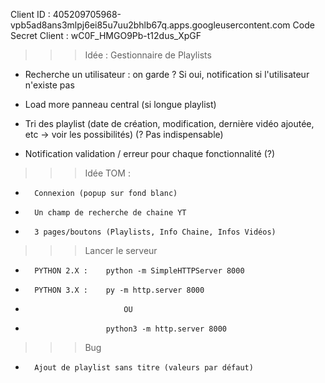 Client ID : 405209705968-vpb5ad8ans3mlpj6ei85u7uu2bhlb67q.apps.googleusercontent.com
Code Secret Client : wC0F_HMGO9Pb-t12dus_XpGF

>>> Idée : Gestionnaire de Playlists
- Recherche un utilisateur : on garde ? Si oui, notification si l'utilisateur n'existe pas
- Load more panneau central (si longue playlist)

- Tri des playlist (date de création, modification, dernière vidéo ajoutée, etc -> voir les possibilités) (? Pas indispensable)
- Notification validation / erreur pour chaque fonctionnalité (?)

>>> Idée TOM :
-		Connexion (popup sur fond blanc)
-		Un champ de recherche de chaine YT
-		3 pages/boutons (Playlists, Info Chaine, Infos Vidéos)


>>> Lancer le serveur
- 		PYTHON 2.X : 	python -m SimpleHTTPServer 8000
-		PYTHON 3.X : 	py -m http.server 8000
-							OU
-						python3 -m http.server 8000


>>> Bug
-		Ajout de playlist sans titre (valeurs par défaut)

